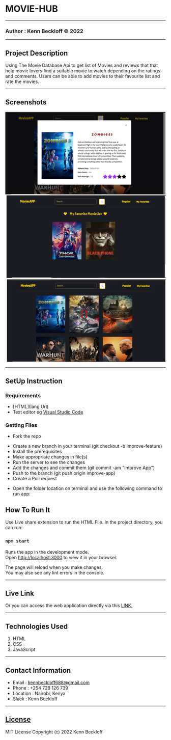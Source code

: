 # MOVIE-HUB
*****
### Author : Kenn Beckloff © 2022
****
## Project Description
Using The Movie Database Api to get list of Movies and reviews that that help movie lovers find a suitable movie to watch depending on the ratings and comments. Users can be able to add movies to their favourite list and rate the movies.
******

## Screenshots
 ![](./src/images/Mdesc.png)
 ![](./src/images/Mfav.png)
 ![](./src/images/Mhome.png)
 
********
## SetUp Instruction
### Requirements
* [HTML](lang Url)
* Text editor eg [Visual Studio Code](https://code.visualstudio.com/download)


### Getting Files
* Fork the repo
- Create a new branch in your terminal (git checkout -b improve-feature)
- Install the prerequisites
- Make appropriate changes in file(s)
- Run the server to see the changes
- Add the changes and commit them (git commit -am "Improve App")
- Push to the branch (git push origin improve-app)
- Create a Pull request
* Open the folder location on terminal and use the following command to run app:

## How To Run It
Use Live share extension to run the HTML File.
In the project directory, you can run:

### `npm start`

Runs the app in the development mode.\
Open [http://localhost:3000](http://localhost:3000) to view it in your browser.

The page will reload when you make changes.\
You may also see any lint errors in the console.

*****
## Live Link
Or you can access the web application directly via this [LINK.]([link.com/])
*****

## Technologies Used
1. HTML
2. CSS
3. JavaScript

*****
## Contact Information
* Email : kennbeckloff688@gmail.com
* Phone : +254 728 126 739
* Location : Nairobi, Kenya
* Slack : Kenn Beckloff
*****
## [License](LICENSE)
MIT License
Copyright (c) 2022 Kenn Beckloff



